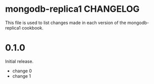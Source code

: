 # mongodb-replica1 CHANGELOG

This file is used to list changes made in each version of the mongodb-replica1 cookbook.

# 0.1.0

Initial release.

- change 0
- change 1

